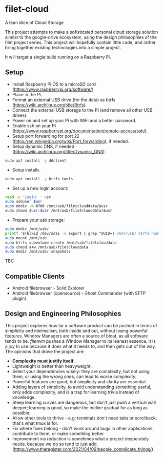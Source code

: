 # filet-cloud
A lean slice of Cloud Storage

This project attempts to make a sofisticated personal cloud storage solution similar to the google-drive ecosystem, using the design philosophies of the filet project series. This project will hopefully contain little code, and rather bring together existing technologies into a simple project.

It will target a single build running on a Raspberry Pi.

## Setup

* Install Raspberry Pi OS to a microSD card (https://www.raspberrypi.org/software/)
* Place in the Pi.
* Format an external USB drive (for the data) as btrfs (https://wiki.archlinux.org/title/Btrfs).
* Connect the external USB storage to the Pi (and remove all other USB drives).
* Power on and set up your Pi with WiFi and a better password.
* Enable ssh on your Pi (https://www.raspberrypi.org/documentation/remote-access/ssh/).
* Setup port forwarding for port 22 (https://en.wikipedia.org/wiki/Port_forwarding), if needed.
* Setup dynamic DNS, if needed (https://wiki.archlinux.org/title/Dynamic_DNS).
```bash
sudo apt install -y ddclient
```
* Setup installs.
```bash
sudo apt install -y btrfs-tools
```
* Set up a new login account:
```bash
read -p 'Login: ' usr
sudo adduser $usr
sudo mkdir -m 0700 /mnt/usb/filetclouddata/&usr
sudo chown $usr:$usr /mnt/usb/filetclouddata/&usr
```
* Prepare your usb storage:
```bash
sudo mkdir /mnt/usb/
printf "$(blkid /dev/sda1 -o export | grep ^UUID=) /mnt/usb/ btrfs noatime 0 0\n" | sudo tee -a /etc/fstab
sudo mount /mnt/usb
sudo btrfs subvolume create /mnt/usb/filetclouddata
sudo chmod a+w /mnt/usb/filetclouddata
sudo mkdir /mnt/usb/.snapshots

```


TBC

## Compatible Clients
* Android filebrowser - Solid Explorer
* Android filebrowser (opensource) - Ghost Commander (with SFTP plugin)

## Design and Engineering Philosophies

This project explores how far a software product can be pushed in terms of simplicity and minimalism, both inside and out, without losing powerful features. Window Managers are often a source of bloat, as all software tends to be. *filetwm* pushes a Window Manager to its leanest essence. It is a joy to use because it does what it needs to, and then gets out of the way. The opinions that drove the project are:

* **Complexity must justify itself**.
* Lightweight is better than heavyweight.
* Select your dependencies wisely: they are complexity, but not using them, or using the wrong ones, can lead to worse complexity.
* Powerful features are good, but simplicity and clarity are essential.
* Adding layers of simplicity, to avoid understanding something useful, only adds complexity, and is a trap for learning trivia instead of knowledge.
* Steep learning curves are dangerous, but don't just push a vertical wall deeper; learning is good, so make the incline gradual for as long as possible.
* Allow other tools to thrive - e.g: terminals don't need tabs or scrollback, that's what tmux is for.
* Fix where fixes belong - don't work around bugs in other applications, contribute to them, or make something better.
* Improvement via reduction is sometimes what a project desperately needs, because we do so tend to just add. (https://www.theregister.com/2021/04/09/people_complicate_things/)
